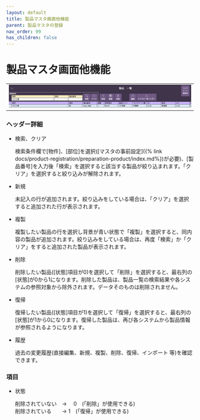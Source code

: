 ```yaml
---
layout: default
title: 製品マスタ画面他機能
parent: 製品マスタの登録
nav_order: 99
has_children: false
---
```


# 製品マスタ画面他機能

<table><tr><td>
<img src="../../../assets/images/product-registration/other-product/1.png" width="100%">
</td></tr></table>

### ヘッダー詳細

- 検索、クリア
    
    検索条件欄で[物件]、[部位]を選択([マスタの事前設定]({% link docs/product-registration/preparation-product/index.md%})が必要)、[製品番号]を入力後「検索」を選択すると該当する製品が絞り込まれます。「クリア」を選択すると絞り込みが解除されます。
    
- 新規
    
    未記入の行が追加されます。絞り込みをしている場合は、「クリア」を選択すると追加された行が表示されます。
    
- 複製
    
    複製したい製品の行を選択し背景が青い状態で「複製」を選択すると、同内容の製品が追加されます。絞り込みをしている場合は、再度「検索」か「クリア」をすると追加された製品が表示されます。
    
- 削除
    
    削除したい製品([状態]項目が0)を選択して「削除」を選択すると、最右列の[状態]が0から1になります。削除した製品は、製品一覧の検索結果や各システムの参照対象から除外されます。データそのものは削除されません。
    
- 復帰
    
    復帰したい製品([状態]項目が1)を選択して「復帰」を選択すると、最右列の[状態]が1から0になります。復帰した製品は、再び各システムから製品情報が参照されるようになります。
    
- 履歴
    
    過去の変更履歴(直接編集、新規、複製、削除、復帰、インポート 等)を確認できます。
    

### 項目

- 状態
    
    削除されていない　→　 0　(「削除」が使用できる)  
    削除されている　　→     1　(「復帰」が使用できる)